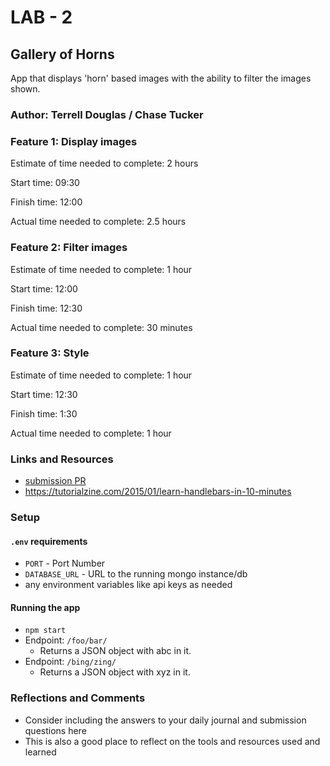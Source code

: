 # LAB - 2

## Gallery of Horns

App that displays 'horn' based images with the ability to filter the images shown.

### Author: Terrell Douglas / Chase Tucker

### Feature 1: Display images

Estimate of time needed to complete: 2 hours

Start time: 09:30

Finish time: 12:00

Actual time needed to complete: 2.5 hours

### Feature 2: Filter images

Estimate of time needed to complete: 1 hour

Start time: 12:00

Finish time: 12:30

Actual time needed to complete: 30 minutes

### Feature 3: Style

Estimate of time needed to complete: 1 hour

Start time: 12:30

Finish time: 1:30

Actual time needed to complete: 1 hour

### Links and Resources
* [submission PR](http://xyz.com)
* https://tutorialzine.com/2015/01/learn-handlebars-in-10-minutes

### Setup

#### `.env` requirements
* `PORT` - Port Number
* `DATABASE_URL` - URL to the running mongo instance/db
* any environment variables like api keys as needed

#### Running the app
* `npm start`
* Endpoint: `/foo/bar/`
  * Returns a JSON object with abc in it.
* Endpoint: `/bing/zing/`
  * Returns a JSON object with xyz in it.

### Reflections and Comments
* Consider including the answers to your daily journal and submission questions here
* This is also a good place to reflect on the tools and resources used and learned
